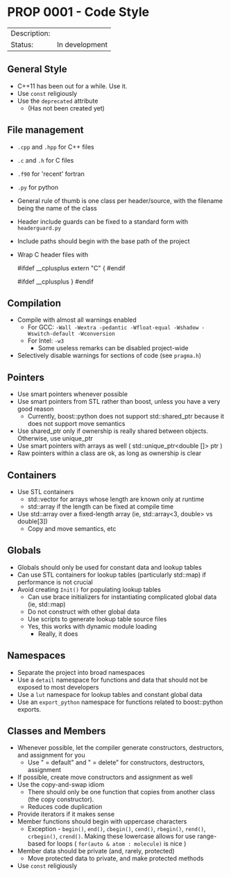 # PROP 0001 - Code Style

|                |                                           |
|:---------------|:------------------------------------------|
| Description:   |                                           |
| Status:        | In development                            |


## General Style
 * C++11 has been out for a while. Use it.
 * Use `const` religiously
 * Use the `deprecated` attribute
   * (Has not been created yet)

## File management
 * `.cpp` and `.hpp` for C++ files
 * `.c` and `.h` for C files
 * `.f90` for 'recent' fortran
 * `.py` for python
 * General rule of thumb is one class per header/source, with the filename being the name of the class
 * Header include guards can be fixed to a standard form with `headerguard.py`
 * Include paths should begin with the base path of the project
 * Wrap C header files with 


    #ifdef __cplusplus
    extern "C" {
    #endif

    #ifdef __cplusplus
    }
    #endif


## Compilation
 * Compile with almost all warnings enabled
   * For GCC: `-Wall -Wextra -pedantic -Wfloat-equal -Wshadow -Wswitch-default -Wconversion`
   * For Intel: `-w3`
     * Some useless remarks can be disabled project-wide
 * Selectively disable warnings for sections of code (see `pragma.h`)


## Pointers

 * Use smart pointers whenever possible
 * Use smart pointers from STL rather than boost, unless you have a very good reason
   * Currently, boost::python does not support std::shared_ptr because it does not support move semantics
 * Use shared_ptr only if ownership is really shared between objects. Otherwise, use unique_ptr 
 * Use smart pointers with arrays as well ( std::unique_ptr<double []> ptr )
 * Raw pointers within a class are ok, as long as ownership is clear


## Containers

 * Use STL containers
   * std::vector for arrays whose length are known only at runtime
   * std::array if the length can be fixed at compile time
 * Use std::array over a fixed-length array (ie, std::array<3, double> vs double[3])
   * Copy and move semantics, etc



## Globals
  * Globals should only be used for constant data and lookup tables
  * Can use STL containers for lookup tables (particularly std::map) if performance is not crucial
  * Avoid creating `Init()` for populating lookup tables
    * Can use brace initializers for instantiating complicated global data (ie, std::map)
    * Do not construct with other global data
    * Use scripts to generate lookup table source files
    * Yes, this works with dynamic module loading
      * Really, it does


## Namespaces
  * Separate the project into broad namespaces
  * Use a `detail` namespace for functions and data that should not be exposed to most developers
  * Use a `lut` namespace for lookup tables and constant global data
  * Use an `export_python` namespace for functions related to boost::python exports.


## Classes and Members
  * Whenever possible, let the compiler generate constructors, destructors, and assignment for you
    * Use " = default" and " = delete" for constructors, destructors, assignment
  * If possible, create move constructors and assignment as well
  * Use the copy-and-swap idiom
    * There should only be one function that copies from another class (the copy constructor).
    * Reduces code duplication
  * Provide iterators if it makes sense
  * Member functions should begin with uppercase characters
    * Exception - `begin()`, `end()`, `cbegin()`, `cend()`, `rbegin()`, `rend()`, `crbegin()`, `crend()`.
      Making these lowercase allows for use range-based for loops ( `for(auto & atom : molecule)` is nice )
  * Member data should be private (and, rarely, protected) 
    * Move protected data to private, and make protected methods
  * Use `const` religiously
